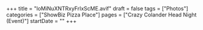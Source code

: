 +++
title = "loMiNuXNTRxyFrIxScME.avif"
draft = false
tags = ["Photos"]
categories = ["ShowBiz Pizza Place"]
pages = ["Crazy Colander Head Night (Event)"]
startDate = ""
+++
